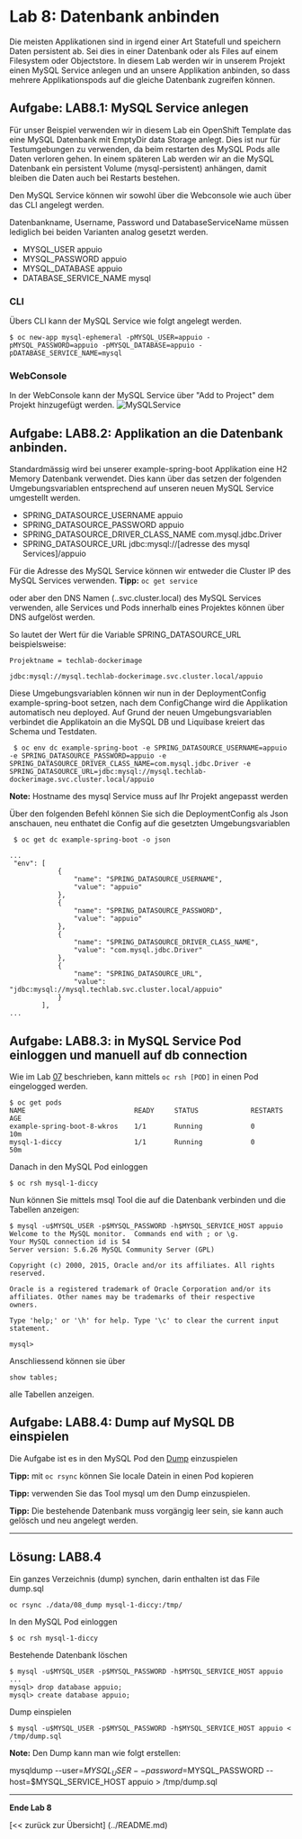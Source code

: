 # Lab 8: Datenbank anbinden

Die meisten Applikationen sind in irgend einer Art Statefull und speichern Daten persistent ab. Sei dies in einer Datenbank oder als Files auf einem Filesystem oder Objectstore. In diesem Lab werden wir in unserem Projekt einen MySQL Service anlegen und an unsere Applikation anbinden, so dass mehrere Applikationspods auf die gleiche Datenbank zugreifen können.

## Aufgabe: LAB8.1: MySQL Service anlegen

Für unser Beispiel verwenden wir in diesem Lab ein OpenShift Template das eine MySQL Datenbank mit EmptyDir data Storage anlegt. Dies ist nur für Testumgebungen zu verwenden, da beim restarten des MySQL Pods alle Daten verloren gehen. In einem späteren Lab werden wir an die MySQL Datenbank ein persistent Volume (mysql-persistent) anhängen, damit bleiben die Daten auch bei Restarts bestehen.

Den MySQL Service können wir sowohl über die Webconsole wie auch über das CLI angelegt werden.

Datenbankname, Username, Password und DatabaseServiceName müssen lediglich bei beiden Varianten analog gesetzt werden.

- MYSQL_USER appuio
- MYSQL_PASSWORD appuio
- MYSQL_DATABASE appuio 
- DATABASE_SERVICE_NAME mysql

### CLI

Übers CLI kann der MySQL Service wie folgt angelegt werden.

```
$ oc new-app mysql-ephemeral -pMYSQL_USER=appuio -pMYSQL_PASSWORD=appuio -pMYSQL_DATABASE=appuio -pDATABASE_SERVICE_NAME=mysql
```

### WebConsole

In der WebConsole kann der MySQL Service über "Add to Project" dem Projekt hinzugefügt werden.
![MySQLService](../images/lab_7_addmysql_service.png)


## Aufgabe: LAB8.2: Applikation an die Datenbank anbinden.

Standardmässig wird bei unserer example-spring-boot Applikation eine H2 Memory Datenbank verwendet. Dies kann über das setzen der folgenden Umgebungsvariablen entsprechend auf unseren neuen MySQL Service umgestellt werden.

- SPRING_DATASOURCE_USERNAME appuio
- SPRING_DATASOURCE_PASSWORD appuio
- SPRING_DATASOURCE_DRIVER_CLASS_NAME com.mysql.jdbc.Driver
- SPRING_DATASOURCE_URL jdbc:mysql://[adresse des mysql Services]/appuio

Für die Adresse des MySQL Service können wir entweder die Cluster IP des MySQL Services verwenden. **Tipp:** `oc get service`

oder aber den DNS Namen (<service>.<project>.svc.cluster.local) des MySQL Services verwenden, alle Services und Pods innerhalb eines Projektes können über DNS aufgelöst werden. 

So lautet der Wert für die Variable SPRING_DATASOURCE_URL beispielsweise:
```
Projektname = techlab-dockerimage

jdbc:mysql://mysql.techlab-dockerimage.svc.cluster.local/appuio
```

Diese Umgebungsvariablen können wir nun in der DeploymentConfig example-spring-boot setzen, nach dem ConfigChange wird die Applikation automatisch neu deployed. Auf Grund der neuen Umgebungsvariablen verbindet die Applikatoin an die MySQL DB und Liquibase kreiert das Schema und Testdaten.

```
 $ oc env dc example-spring-boot -e SPRING_DATASOURCE_USERNAME=appuio -e SPRING_DATASOURCE_PASSWORD=appuio -e SPRING_DATASOURCE_DRIVER_CLASS_NAME=com.mysql.jdbc.Driver -e SPRING_DATASOURCE_URL=jdbc:mysql://mysql.techlab-dockerimage.svc.cluster.local/appuio
```
 **Note:** Hostname des mysql Service muss auf Ihr Projekt angepasst werden
 
 Über den folgenden Befehl können Sie sich die DeploymentConfig als Json anschauen, neu enthatet die Config auf die gesetzten Umgebungsvariablen
 
```
 $ oc get dc example-spring-boot -o json
```

```
...
 "env": [
	        {
	            "name": "SPRING_DATASOURCE_USERNAME",
	            "value": "appuio"
	        },
	        {
	            "name": "SPRING_DATASOURCE_PASSWORD",
	            "value": "appuio"
	        },
	        {
	            "name": "SPRING_DATASOURCE_DRIVER_CLASS_NAME",
	            "value": "com.mysql.jdbc.Driver"
	        },
	        {
	            "name": "SPRING_DATASOURCE_URL",
	            "value": "jdbc:mysql://mysql.techlab.svc.cluster.local/appuio"
	        }
	    ],
...
```

## Aufgabe: LAB8.3: in MySQL Service Pod einloggen und manuell auf db connection

Wie im Lab [07](07_troubleshooting_ops.md) beschrieben, kann mittels `oc rsh [POD]` in einen Pod eingelogged werden.
```
$ oc get pods
NAME                           READY     STATUS             RESTARTS   AGE
example-spring-boot-8-wkros    1/1       Running            0          10m
mysql-1-diccy                  1/1       Running            0          50m

```

Danach in den MySQL Pod einloggen
```
$ oc rsh mysql-1-diccy
```

Nun können Sie mittels msql Tool die auf die Datenbank verbinden und die Tabellen anzeigen:
```
$ mysql -u$MYSQL_USER -p$MYSQL_PASSWORD -h$MYSQL_SERVICE_HOST appuio
Welcome to the MySQL monitor.  Commands end with ; or \g.
Your MySQL connection id is 54
Server version: 5.6.26 MySQL Community Server (GPL)

Copyright (c) 2000, 2015, Oracle and/or its affiliates. All rights reserved.

Oracle is a registered trademark of Oracle Corporation and/or its
affiliates. Other names may be trademarks of their respective
owners.

Type 'help;' or '\h' for help. Type '\c' to clear the current input statement.

mysql>
```

Anschliessend können sie über 
```
show tables;
```

alle Tabellen anzeigen.


## Aufgabe: LAB8.4: Dump auf MySQL DB einspielen

Die Aufgabe ist es in den MySQL Pod den [Dump](./data/08_dump/dump.sql) einzuspielen 


**Tipp:** mit `oc rsync` können Sie locale Datein in einen Pod kopieren

**Tipp:** verwenden Sie das Tool mysql um den Dump einzuspielen.

**Tipp:** Die bestehende Datenbank muss vorgängig leer sein, sie kann auch gelösch und neu angelegt werden.


---

## Lösung: LAB8.4

Ein ganzes Verzeichnis (dump) synchen, darin enthalten ist das File dump.sql 
```
oc rsync ./data/08_dump mysql-1-diccy:/tmp/
```
In den MySQL Pod einloggen

```
$ oc rsh mysql-1-diccy
```

Bestehende Datenbank löschen
```
$ mysql -u$MYSQL_USER -p$MYSQL_PASSWORD -h$MYSQL_SERVICE_HOST appuio
... 
mysql> drop database appuio;
mysql> create database appuio;
```
Dump einspielen
```
$ mysql -u$MYSQL_USER -p$MYSQL_PASSWORD -h$MYSQL_SERVICE_HOST appuio < /tmp/dump.sql
```

**Note:** Den Dump kann man wie folgt erstellen:

mysqldump --user=$MYSQL_USER --password=$MYSQL_PASSWORD --host=$MYSQL_SERVICE_HOST appuio > /tmp/dump.sql 


---

**Ende Lab 8**

[<< zurück zur Übersicht] (../README.md)

